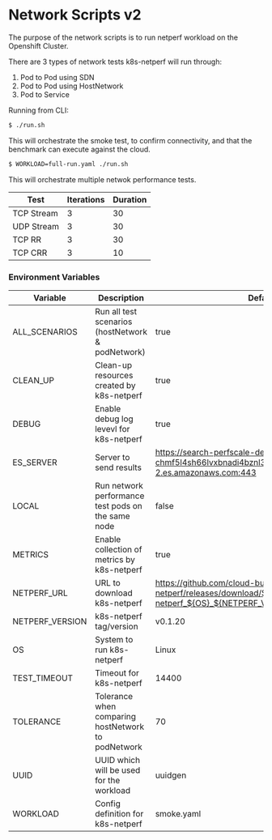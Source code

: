 # Network Scripts v2

The purpose of the network scripts is to run netperf workload on the Openshift Cluster.

There are 3 types of network tests k8s-netperf will run through:

1. Pod to Pod using SDN
3. Pod to Pod using HostNetwork 
4. Pod to Service 

Running from CLI:

```sh
$ ./run.sh
```
This will orchestrate the smoke test, to confirm connectivity, and that the benchmark can 
execute against the cloud.

```sh
$ WORKLOAD=full-run.yaml ./run.sh
```
This will orchestrate multiple netwok performance tests. 

| Test | Iterations | Duration | 
|------|------------|----------|
|TCP Stream| 3| 30 |
|UDP Stream| 3| 30 |
|TCP RR| 3| 30 |
|TCP CRR| 3| 10 |

### Environment Variables

| Variable                | Description              | Default |
|-------------------------|--------------------------|---------|
| ALL_SCENARIOS | Run all test scenarios (hostNetwork & podNetwork) | true |
| CLEAN_UP | Clean-up resources created by k8s-netperf | true |
| DEBUG | Enable debug log levevl for k8s-netperf | true |
| ES_SERVER | Server to send results | https://search-perfscale-dev-chmf5l4sh66lvxbnadi4bznl3a.us-west-2.es.amazonaws.com:443 |
| LOCAL | Run network performance test pods on the same node | false |
| METRICS | Enable collection of metrics by k8s-netperf | true |
| NETPERF_URL | URL to download k8s-netperf | https://github.com/cloud-bulldozer/k8s-netperf/releases/download/${NETPERF_VERSION}/k8s-netperf_${OS}_${NETPERF_VERSION}_${ARCH}.tar.gz |
| NETPERF_VERSION | k8s-netperf tag/version | v0.1.20 |
| OS | System to run k8s-netperf | Linux |
| TEST_TIMEOUT | Timeout for k8s-netperf | 14400 |
| TOLERANCE | Tolerance when comparing hostNetwork to podNetwork | 70 |
| UUID | UUID which will be used for the workload | uuidgen |
| WORKLOAD | Config definition for k8s-netperf | smoke.yaml |
